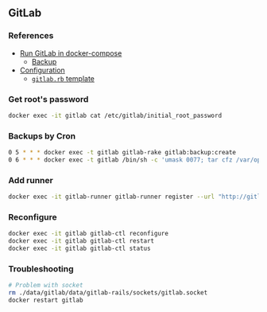 ## GitLab

### References

- [Run GitLab in docker-compose](https://docs.gitlab.com/ee/install/docker.html)
  - [Backup](https://docs.gitlab.com/ee/install/docker.html#back-up-gitlab)
- [Configuration](https://docs.gitlab.com/omnibus/settings/configuration.html)
  - [`gitlab.rb` template](https://gitlab.com/gitlab-org/omnibus-gitlab/blob/master/files/gitlab-config-template/gitlab.rb.template)

### Get root's password

```bash
docker exec -it gitlab cat /etc/gitlab/initial_root_password
```

### Backups by Cron

```bash
0 5 * * * docker exec -t gitlab gitlab-rake gitlab:backup:create
0 6 * * * docker exec -t gitlab /bin/sh -c 'umask 0077; tar cfz /var/opt/gitlab/backups/$(date "+etc-gitlab-\%s.tgz") -C /etc/gitlab'
```

### Add runner

```bash
docker exec -it gitlab-runner gitlab-runner register --url "http://gitlab:10180" --clone-url "http://gitlab:10180"
```

### Reconfigure

```bash
docker exec -it gitlab gitlab-ctl reconfigure
docker exec -it gitlab gitlab-ctl restart
docker exec -it gitlab gitlab-ctl status
```

### Troubleshooting

```bash
# Problem with socket
rm ./data/gitlab/data/gitlab-rails/sockets/gitlab.socket
docker restart gitlab
```
